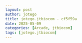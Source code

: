 ```yaml
---
layout: post
author: jotego
title: jotego.jtbiocom - cf5f59a
date: 2025-05-09
categories: [Arcade, jtbiocom]
tags: [jotego.jtbiocom]
---
```


